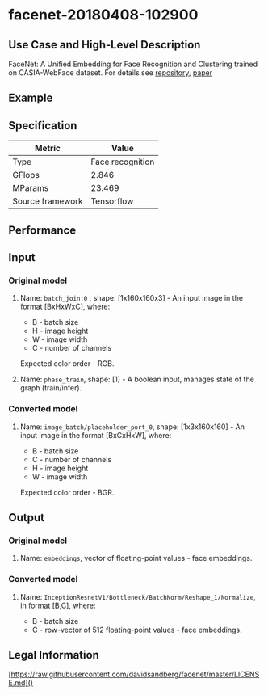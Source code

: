 # facenet-20180408-102900

## Use Case and High-Level Description

FaceNet: A Unified Embedding for Face Recognition and Clustering trained on CASIA-WebFace dataset. For details see [repository](https://github.com/davidsandberg/facenet/), [paper](https://arxiv.org/pdf/1503.03832.pdf)

## Example

## Specification

| Metric                          | Value                                     |
|---------------------------------|-------------------------------------------|
| Type                            | Face recognition                          |
| GFlops                          | 2.846                                     |
| MParams                         | 23.469                                    |
| Source framework                | Tensorflow                                |

## Performance

## Input

### Original model

1. Name: `batch_join:0` , shape: [1x160x160x3] - An input image in the format [BxHxWxC],
   where:

    - B - batch size
    - H - image height
    - W - image width
    - C - number of channels

   Expected color order - RGB.
2. Name: `phase_train`, shape: [1] - A boolean input, manages state of the graph (train/infer).

### Converted model

1. Name: `image_batch/placeholder_port_0`, shape: [1x3x160x160] - An input image in the format [BxCxHxW],
   where:

    - B - batch size
    - C - number of channels
    - H - image height
    - W - image width

   Expected color order - BGR.

## Output

### Original model

1. Name: `embeddings`, vector of floating-point values - face embeddings.

### Converted model

1. Name: `InceptionResnetV1/Bottleneck/BatchNorm/Reshape_1/Normalize`, in format [B,C],
   where:
   
    - B - batch size
    - C - row-vector of 512 floating-point values - face embeddings.

## Legal Information
[https://raw.githubusercontent.com/davidsandberg/facenet/master/LICENSE.md]()
